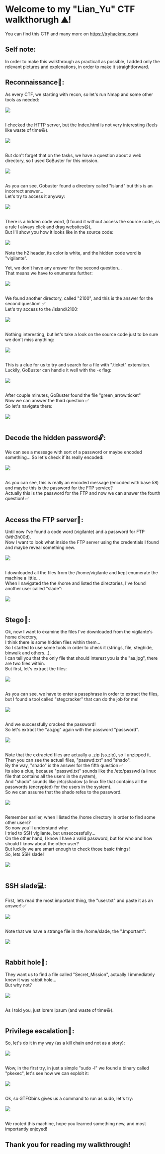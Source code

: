 # Welcome to my "Lian_Yu" CTF walkthorugh ⛰️!
You can find this CTF and many more on https://tryhackme.com/

## Self note:
In order to make this walkthrough as practicall as possible,
I added only the relevant pictures and explenations, in order to make it straightforward.

## Reconnaissance🔎:
As every CTF, we starting with recon, so let's run Nmap and some other tools as needed:
<br><br>
<img align="center" src="Images/1.png">
<br><br>

I checked the HTTP server, but the Index.html is not very interesting (feels like waste of time😆).
<br><br>
<img align="center" src="Images/2.png">
<br><br>

But don't forget that on the tasks, we have a question about a web directory, so I used GoBuster for this mission.
<br><br>
<img align="center" src="Images/3.png">
<br><br>

As you can see, Gobuster found a directory called "island" but this is an incorrect answer...
<br>
Let's try to access it anyway:
<br><br>
<img align="center" src="Images/4.png">
<br><br>

There is a hidden code word, (I found it without access the source code, as a rule I always click and drag websites😆),
<br>
But I'll show you how it looks like in the source code:
<br><br>
<img align="center" src="Images/5.png">
<br><br>
Note the h2 header, its color is white, and the hidden code word is "vigilante".
<br>

Yet, we don't have any answer for the second question...
<br>
That means we have to enumerate further:
<br><br>
<img align="center" src="Images/6.png">
<br><br>

We found another directory, called "2100", and this is the answer for the second question! ✅
<br>
Let's try access to the /island/2100:
<br><br>
<img align="center" src="Images/7.png">
<br><br>

Nothing interesting, but let's take a look on the source code just to be sure we don't miss anything:
<br><br>
<img align="center" src="Images/8.png">
<br><br>

This is a clue for us to try and search for a file with ".ticket" extensiton.
Luckily, GoBuster can handle it well with the -x flag:
<br><br>
<img align="center" src="Images/9.png">
<br><br>

After couple minutes, GoBuster found the file "green_arrow.ticket"
<br>
Now we can answer the third question ✅
<br>
So let's navigate there:
<br><br>
<img align="center" src="Images/10.png">
<br><br>

## Decode the hidden password🔓:
We can see a message with sort of a password or maybe encoded something...
So let's check if its really encoded:
<br><br>
<img align="center" src="Images/11.png">
<br><br>

As you can see, this is really an encoded message (encoded with base 58) and maybe this is the password for the FTP service?
<br>
Actually this is the password for the FTP and now we can answer the fourth question! ✅
<br><br>

## Access the FTP server📂:
Until now I've found a code word (vigilante) and a password for FTP (!#th3h00d).
<br>
Now I want to look what inside the FTP server using the credentials I found and maybe reveal something new.
<br><br>
<img align="center" src="Images/12.png">
<br><br>

I downloaded all the files from the /home/vigilante and kept enumerate the machine a little...
<br>
When I navigated the the /home and listed the directories, I've found another user called "slade":
<br><br>
<img align="center" src="Images/13.png">
<br><br>

## Stego🐊:
Ok, now I want to examine the files I've downloaded from the vigilante's home directory,
<br>
I think there is some hidden files within them...
<br>
So I started to use some tools in order to check it (strings, file, steghide, binwalk and others...),
<br>
I can tell you that the only file that should interest you is the "aa.jpg", there are two files within.
<br>
But first, let's extract the files:
<br><br>
<img align="center" src="Images/14.png">
<br><br>

As you can see, we have to enter a passphrase in order to extract the files, but I found a tool called "stegcracker" that can do the job for me!
<br><br>
<img align="center" src="Images/15.png">
<br><br>

And we successfully cracked the password!
<br>
So let's extract the "aa.jpg" again with the password "password".
<br><br>
<img align="center" src="Images/16.png">
<br><br>

Note that the extracted files are actually a .zip (ss.zip), so I unzipped it.
<br>
Then you can see the actuall files, "passwd.txt" and "shado".
<br>
By the way, "shado" is the answer for the fifth question ✅
<br>
Its also a clue, because "passwd.txt" sounds like the /etc/passwd (a linux file that contains all the users in the system),
<br>
And "shado" sounds like /etc/shadow (a linux file that contains all the passwords (encrypted) for the users in the system).
<br>
So we can assume that the shado refes to the password.
<br><br>
<img align="center" src="Images/17.png">
<br><br>

Remember earlier, when I listed the /home directory in order to find some other users?
<br>
So now you'll understand why:
<br>
I tried to SSH vigilante, but unseccessfully...
<br>
On the other hand, I know I have a valid password, but for who and how should I know about the other user?
<br>
But luckily we are smart enough to check those basic things!
<br>
So, lets SSH slade!
<br><br>
<img align="center" src="Images/18.png">
<br><br>

## SSH slade💻:

First, lets read the most important thing, the "user.txt" and paste it as an answer! ✅
<br><br>
<img align="center" src="Images/19.png">
<br><br>

Note that we have a strange file in the /home/slade, the ".Important":
<br><br>
<img align="center" src="Images/20.png">
<br><br>

## Rabbit hole🐰:
They want us to find a file called "Secret_Mission", actually I immediately knew it was rabbit hole...
<br>
But why not?
<br><br>
<img align="center" src="Images/21.png">
<br><br>

As I told you, just lorem ipsum (and waste of time😆).
<br><br>

## Privilege escalation👑:
So, let's do it in my way (as a kill chain and not as a story):
<br><br>
<img align="center" src="Images/22.png">
<br><br>

Wow, in the first try, in just a simple "sudo -l" we found a binary called "pkexec", let's see how we can exploit it:
<br><br>
<img align="center" src="Images/23.png">
<br><br>

Ok, so GTFObins gives us a command to run as sudo, let's try:
<br><br>
<img align="center" src="Images/24.png">
<br><br>

We rooted this machine, hope you learned something new, and most importantly enjoyed!

## Thank you for reading my walkthrough!
